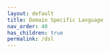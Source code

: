 ```yaml
---
layout: default
title: Domain Specific Language
nav_order: 40
has_children: true
permalink: /dsl
---
```

